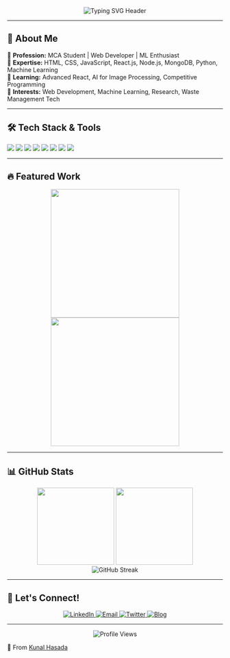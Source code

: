 <div align="center">
  <img src="https://readme-typing-svg.demolab.com?font=Fira+Code&size=30&duration=2800&pause=2000&color=7A3EFF&center=true&vCenter=true&width=940&lines=Hi+there+%F0%9F%91%8B%2C+I'm+Kunal+Hasada;Welcome+to+my+GitHub+Profile!" alt="Typing SVG Header" />
</div>

---

## 🌱 About Me
🔹 **Profession:** MCA Student | Web Developer | ML Enthusiast  
🔹 **Expertise:** HTML, CSS, JavaScript, React.js, Node.js, MongoDB, Python, Machine Learning  
🔹 **Learning:** Advanced React, AI for Image Processing, Competitive Programming  
🔹 **Interests:** Web Development, Machine Learning, Research, Waste Management Tech  

---

## 🛠️ Tech Stack & Tools
![](https://img.shields.io/badge/Code-HTML-informational?style=flat&logo=html5&logoColor=white&color=2bbc8a)
![](https://img.shields.io/badge/Code-CSS-informational?style=flat&logo=css3&logoColor=white&color=2bbc8a)
![](https://img.shields.io/badge/Code-JavaScript-informational?style=flat&logo=javascript&logoColor=white&color=2bbc8a)
![](https://img.shields.io/badge/Tools-React-informational?style=flat&logo=react&logoColor=white&color=2bbc8a)
![](https://img.shields.io/badge/Tools-Node.js-informational?style=flat&logo=node.js&logoColor=white&color=2bbc8a)
![](https://img.shields.io/badge/Database-MongoDB-informational?style=flat&logo=mongodb&logoColor=white&color=2bbc8a)
![](https://img.shields.io/badge/Code-Python-informational?style=flat&logo=python&logoColor=white&color=2bbc8a)
![](https://img.shields.io/badge/AI-ML-informational?style=flat&logo=tensorflow&logoColor=white&color=2bbc8a)

---

## 🔥 Featured Work
<div align="center">
  <a href="[Waste-Management-Project-URL]">
    <img align="center" src="[Waste-Management-Image-URL]" width="300" height="auto" />
  </a>
  <a href="[Maize-Disease-Detection-URL]">
    <img align="center" src="[Maize-Disease-Image-URL]" width="300" height="auto" />
  </a>
</div>

---

## 📊 GitHub Stats
<div align="center">
  <img height="180em" src="https://github-readme-stats.vercel.app/api?username=Kuna-Hasada&show_icons=true&theme=radical&count_private=true" />
  <img height="180em" src="https://github-readme-stats.vercel.app/api/top-langs/?username=Kuna-Hasada&layout=compact&theme=radical" />
</div>

<div align="center">
  <img src="https://github-readme-streak-stats.herokuapp.com/?user=Kuna-Hasada&theme=radical" alt="GitHub Streak" />
</div>

---

## 👫 Let's Connect!
<div align="center">
  <a href="[Your-LinkedIn-URL]">
    <img src="https://img.icons8.com/color/48/000000/linkedin.png" alt="LinkedIn"/>
  </a>
  <a href="mailto:[Your-Email]">
    <img src="https://img.icons8.com/color/48/000000/gmail.png" alt="Email"/>
  </a>
  <a href="[Your-Twitter-URL]">
    <img src="https://img.icons8.com/color/48/000000/twitter--v1.png" alt="Twitter"/>
  </a>
  <a href="[Your-Blog-URL]">
    <img src="https://img.icons8.com/color/48/000000/wordpress--v1.png" alt="Blog"/>
  </a>
</div>

---

<div align="center">
  <img src="https://komarev.com/ghpvc/?username=Kuna-Hasada&color=blueviolet&style=flat" alt="Profile Views" />
</div>

🌟 From [Kunal Hasada](https://github.com/Kuna-Hasada)
